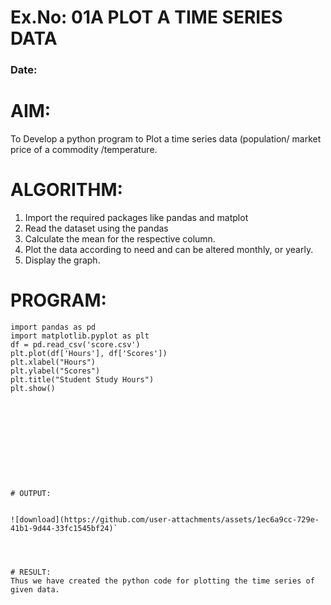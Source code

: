 # Ex.No: 01A PLOT A TIME SERIES DATA
###  Date: 

# AIM:
To Develop a python program to Plot a time series data (population/ market price of a commodity
/temperature.
# ALGORITHM:
1. Import the required packages like pandas and matplot
2. Read the dataset using the pandas
3. Calculate the mean for the respective column.
4. Plot the data according to need and can be altered monthly, or yearly.
5. Display the graph.
# PROGRAM:
```
import pandas as pd
import matplotlib.pyplot as plt
df = pd.read_csv('score.csv')
plt.plot(df['Hours'], df['Scores'])
plt.xlabel("Hours")
plt.ylabel("Scores")
plt.title("Student Study Hours")
plt.show()











# OUTPUT:


![download](https://github.com/user-attachments/assets/1ec6a9cc-729e-41b1-9d44-33fc1545bf24)`




# RESULT:
Thus we have created the python code for plotting the time series of given data.
